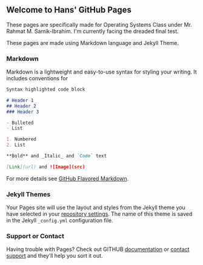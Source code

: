 ## Welcome to Hans' GitHub Pages

These pages are specifically made for Operating Systems Class under Mr. Rahmat M. Samik-Ibrahim. I'm currently facing the dreaded final test.

These pages are made using Markdown language and Jekyll Theme.

### Markdown

Markdown is a lightweight and easy-to-use syntax for styling your writing. It includes conventions for

```markdown
Syntax highlighted code block

# Header 1
## Header 2
### Header 3

- Bulleted
- List

1. Numbered
2. List

**Bold** and _Italic_ and `Code` text

[Link](url) and ![Image](src)
```

For more details see [GitHub Flavored Markdown](https://guides.github.com/features/mastering-markdown/).

### Jekyll Themes

Your Pages site will use the layout and styles from the Jekyll theme you have selected in your [repository settings](https://github.com/hnsmchl/os201/settings). The name of this theme is saved in the Jekyll `_config.yml` configuration file.

### Support or Contact

Having trouble with Pages? Check out GITHUB [documentation](https://help.github.com/categories/github-pages-basics/) or [contact support](https://github.com/contact) and they’ll help you sort it out.
